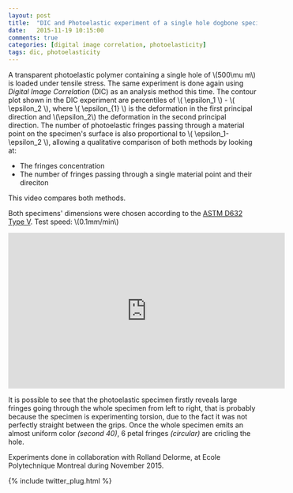 ```yaml
---
layout: post
title:  "DIC and Photoelastic experiment of a single hole dogbone specimen under tensile stress"
date:   2015-11-19 10:15:00
comments: true
categories: [digital image correlation, photoelasticity]
tags: dic, photoelasticity
---
```


   A transparent photoelastic polymer containing a single hole of \\(500\mu m\\) is loaded under tensile stress. The same experiment is done again using *Digital Image Correlation* (DIC) as an analysis method this time.
   The contour plot shown in the DIC experiment are percentiles of \\( \epsilon\_1 \\) - \\( \epsilon\_2 \\), where \\( \epsilon\_{1} \\) is the deformation in the first principal direction and \\(\epsilon\_2\\) the deformation in the second principal direction. The number of photoelastic fringes passing through a material point on the specimen's surface is also proportional to \\( \epsilon\_1- \epsilon\_2 \\), allowing a qualitative comparison of both methods by looking at:

* The fringes concentration
* The number of fringes passing through a single material point and their direciton

This video compares both methods.

Both specimens' dimensions were chosen according to the [ASTM D632 Type V](http://www.astm.org/Standards/D638.htm).
Test speed: \\(0.1mm/min\\)

<iframe width="560" height="315" src="https://www.youtube.com/embed/8A4TIMLhqhM" frameborder="0" allowfullscreen></iframe>

   It is possible to see that the photoelastic specimen firstly reveals large fringes going through the whole specimen from left to right, that is probably because the specimen is experimenting torsion, due to the fact it was not perfectly straight between the grips.
   Once the whole specimen emits an almost uniform color *(second 40)*, 6 petal fringes *(circular)* are cricling the hole. 

Experiments done in collaboration with Rolland Delorme, at Ecole Polytechnique Montreal during November 2015.


{% include twitter_plug.html %}

